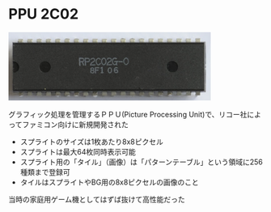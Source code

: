 # PPU 2C02

<img src="assets/images/ppu_2C02.png" alt="PPU" width="400" />

グラフィック処理を管理するＰＰＵ(Picture Processing Unit)で、リコー社によってファミコン向けに新規開発された

- スプライトのサイズは1枚あたり8x8ピクセル
- スプライトは最大64枚同時表示可能
- スプライト用の「タイル」（画像）は「パターンテーブル」という領域に256種類まで登録可
- タイルはスプライトやBG用の8x8ピクセルの画像のこと

当時の家庭用ゲーム機としてはずば抜けて高性能だった
